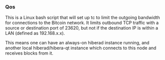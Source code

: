 ### Qos ###

This is a Linux bash script that will set up tc to limit the outgoing bandwidth for connections to the Bitcoin network. It limits outbound TCP traffic with a source or destination port of 23620, but not if the destination IP is within a LAN (defined as 192.168.x.x).

This means one can have an always-on hiberad instance running, and another local hiberad/hibera-qt instance which connects to this node and receives blocks from it.
